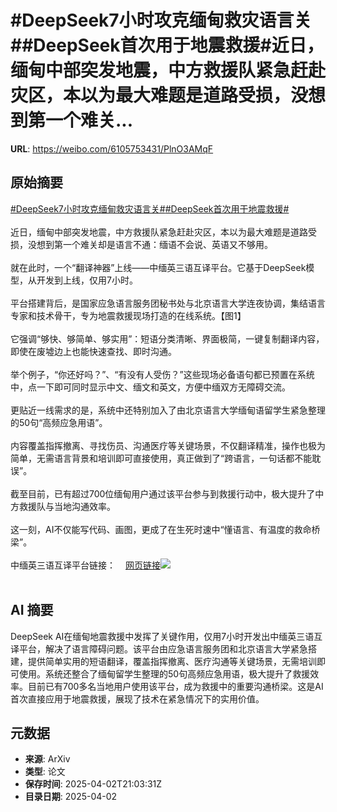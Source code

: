 # #DeepSeek7小时攻克缅甸救灾语言关##DeepSeek首次用于地震救援#近日，缅甸中部突发地震，中方救援队紧急赶赴灾区，本以为最大难题是道路受损，没想到第一个难关...

**URL**: https://weibo.com/6105753431/PlnO3AMqF

## 原始摘要

<a href="https://m.weibo.cn/search?containerid=231522type%3D1%26t%3D10%26q%3D%23DeepSeek7%E5%B0%8F%E6%97%B6%E6%94%BB%E5%85%8B%E7%BC%85%E7%94%B8%E6%95%91%E7%81%BE%E8%AF%AD%E8%A8%80%E5%85%B3%23&amp;extparam=%23DeepSeek7%E5%B0%8F%E6%97%B6%E6%94%BB%E5%85%8B%E7%BC%85%E7%94%B8%E6%95%91%E7%81%BE%E8%AF%AD%E8%A8%80%E5%85%B3%23" data-hide=""><span class="surl-text">#DeepSeek7小时攻克缅甸救灾语言关#</span></a><a href="https://m.weibo.cn/search?containerid=231522type%3D1%26t%3D10%26q%3D%23DeepSeek%E9%A6%96%E6%AC%A1%E7%94%A8%E4%BA%8E%E5%9C%B0%E9%9C%87%E6%95%91%E6%8F%B4%23&amp;extparam=%23DeepSeek%E9%A6%96%E6%AC%A1%E7%94%A8%E4%BA%8E%E5%9C%B0%E9%9C%87%E6%95%91%E6%8F%B4%23" data-hide=""><span class="surl-text">#DeepSeek首次用于地震救援#</span></a><br><br>近日，缅甸中部突发地震，中方救援队紧急赶赴灾区，本以为最大难题是道路受损，没想到第一个难关却是语言不通：缅语不会说、英语又不够用。<br><br>就在此时，一个“翻译神器”上线——中缅英三语互译平台。它基于DeepSeek模型，从开发到上线，仅用7小时。<br><br>平台搭建背后，是国家应急语言服务团秘书处与北京语言大学连夜协调，集结语言专家和技术骨干，专为地震救援现场打造的在线系统。【图1】<br><br>它强调“够快、够简单、够实用”：短语分类清晰、界面极简，一键复制翻译内容，即使在废墟边上也能快速查找、即时沟通。<br><br>举个例子，“你还好吗？”、“有没有人受伤？”这些现场必备语句都已预置在系统中，点一下即可同时显示中文、缅文和英文，方便中缅双方无障碍交流。<br><br>更贴近一线需求的是，系统中还特别加入了由北京语言大学缅甸语留学生紧急整理的50句“高频应急用语”。<br><br>内容覆盖指挥撤离、寻找伤员、沟通医疗等关键场景，不仅翻译精准，操作也极为简单，无需语言背景和培训即可直接使用，真正做到了“跨语言，一句话都不能耽误”。<br><br>截至目前，已有超过700位缅甸用户通过该平台参与到救援行动中，极大提升了中方救援队与当地沟通效率。<br><br>这一刻，AI不仅能写代码、画图，更成了在生死时速中“懂语言、有温度的救命桥梁”。<br><br>中缅英三语互译平台链接：<a href="https://weibo.cn/sinaurl?u=https%3A%2F%2Fmiandianinfo.com%2F" data-hide=""><span class="url-icon"><img style="width: 1rem;height: 1rem" src="https://h5.sinaimg.cn/upload/2015/09/25/3/timeline_card_small_web_default.png" referrerpolicy="no-referrer"></span><span class="surl-text">网页链接</span></a><img style="" src="https://tvax1.sinaimg.cn/large/006Fd7o3gy1i02d3k6wh0j31z618e13q.jpg" referrerpolicy="no-referrer"><br><br>

## AI 摘要

DeepSeek AI在缅甸地震救援中发挥了关键作用，仅用7小时开发出中缅英三语互译平台，解决了语言障碍问题。该平台由应急语言服务团和北京语言大学紧急搭建，提供简单实用的短语翻译，覆盖指挥撤离、医疗沟通等关键场景，无需培训即可使用。系统还整合了缅甸留学生整理的50句高频应急用语，极大提升了救援效率。目前已有700多名当地用户使用该平台，成为救援中的重要沟通桥梁。这是AI首次直接应用于地震救援，展现了技术在紧急情况下的实用价值。

## 元数据

- **来源**: ArXiv
- **类型**: 论文
- **保存时间**: 2025-04-02T21:03:31Z
- **目录日期**: 2025-04-02

